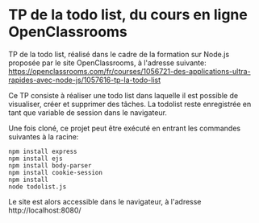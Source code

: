 # TP de la todo list, du cours en ligne OpenClassrooms

TP de la todo list, réalisé dans le cadre de la formation sur Node.js proposée par le
site OpenClassrooms, à l'adresse suivante: https://openclassrooms.com/fr/courses/1056721-des-applications-ultra-rapides-avec-node-js/1057616-tp-la-todo-list

Ce TP consiste à réaliser une todo list dans laquelle il est possible de visualiser,
créer et supprimer des tâches. La todolist reste enregistrée en tant que variable de session
dans le navigateur.

Une fois cloné, ce projet peut être exécuté en entrant les commandes suivantes à la racine:
```
npm install express
npm install ejs
npm install body-parser
npm install cookie-session
npm install
node todolist.js
```

Le site est alors accessible dans le navigateur, à l'adresse http://localhost:8080/
